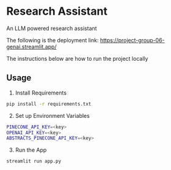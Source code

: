 # Research Assistant

An LLM powered research assistant

The following is the deployment link: https://project-group-06-genai.streamlit.app/

The instructions below are how to run the project locally

## Usage

1. Install Requirements

```bash
pip install -r requirements.txt
```

2. Set up Environment Variables

```bash
PINECONE_API_KEY=<key>
OPENAI_API_KEY=<key>
ABSTRACTS_PINECONE_API_KEY=<key>
```

3. Run the App

```bash
streamlit run app.py
```

